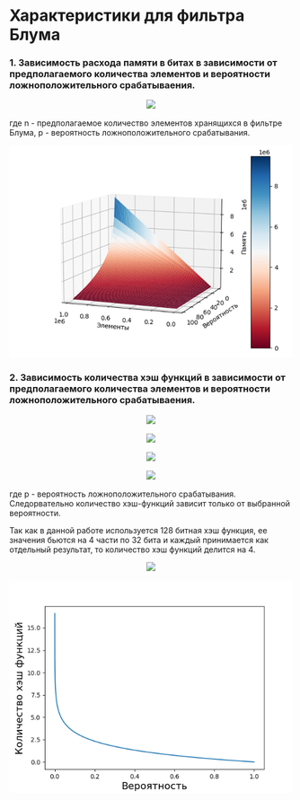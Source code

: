 # Характеристики для фильтра Блума

### 1. Зависимость расхода памяти в битах в зависимости от предполагаемого количества элементов и вероятности ложноположительного срабатываения.  
<p align="center"><img src="https://latex.codecogs.com/png.latex?m=-\frac{n*ln(p)}{ln^{2}(2)}"></p> где n - предполагаемое количество элементов хранящихся в фильтре Блума, p - вероятность ложноположительного срабатывания.  

![](./BloomFilterMemory.png "")  

### 2. Зависимость количества хэш функций в зависимости от предполагаемого количества элементов и вероятности ложноположительного срабатываения. 
<p align="center"><img src="https://latex.codecogs.com/png.latex?k=\frac{m}{n}ln(2)"></p>
<p align="center"><img src="https://latex.codecogs.com/png.latex?k=-\frac{n*ln(p)*ln(2)}{n * ln^{2}(2)}"></p>
<p align="center"><img src="https://latex.codecogs.com/png.latex?k=-\frac{ln(p)}{ln(2)}"></p>
<p align="center"><img src="https://latex.codecogs.com/png.latex?k=-\log_{2}{p}"></p>
где p - вероятность ложноположительного срабатывания.      
Следорвательно количество хэш-функций зависит только от выбранной вероятности.

Так как в данной работе используется 128 битная хэш функция, ее значения бьются на 4 части по 32 бита и каждый принимается как отдельный результат, то количество хэш функций делится на 4.
<p align="center"><img src="https://latex.codecogs.com/png.latex?k=-\frac{\log_{2}{p}}{4}"></p>

![](./BloomFilterHashCount.png "")


